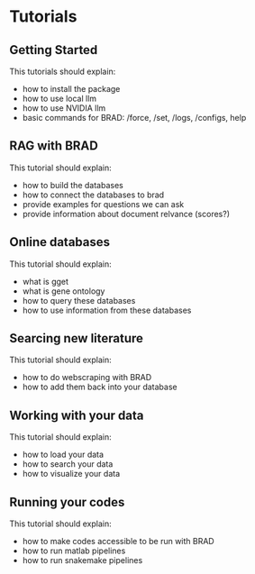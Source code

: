 # Tutorials

## Getting Started

This tutorials should explain:
- how to install the package
- how to use local llm
- how to use NVIDIA llm
- basic commands for BRAD: /force, /set, /logs, /configs, help

## RAG with BRAD

This tutorial should explain:
- how to build the databases
- how to connect the databases to brad
- provide examples for questions we can ask
- provide information about document relvance (scores?)

## Online databases

This tutorial should explain:
- what is gget
- what is gene ontology
- how to query these databases
- how to use information from these databases

## Searcing new literature

This tutorial should explain:
- how to do webscraping with BRAD
- how to add them back into your database

## Working with your data

This tutorial should explain:
- how to load your data
- how to search your data
- how to visualize your data

## Running your codes

This tutorial should explain:
- how to make codes accessible to be run with BRAD
- how to run matlab pipelines
- how to run snakemake pipelines
